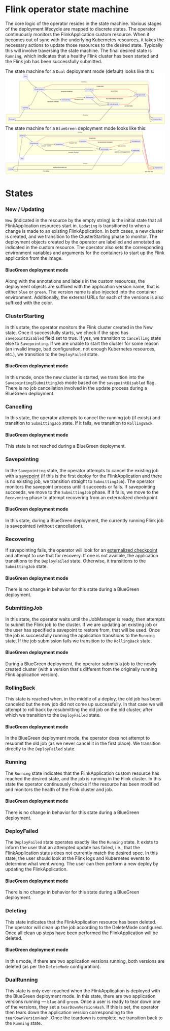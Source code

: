 # Flink operator state machine

The core logic of the operator resides in the state machine. Various stages of the deployment lifecycle are mapped to
discrete states. The operator continuously monitors the FlinkApplication custom resource. When it becomes out of sync 
with the underlying Kubernetes resources, it takes the necessary actions to update those resources to the desired state. 
Typically this will involve traversing the state machine. The final desired state is `Running`, which indicates that a 
healthy Flink cluster has been started and the Flink job has been successfully submitted.

The state machine for a `Dual` deployment mode  (default) looks like this:
![Flink operator state machine for Dual deployment mode](dual_state_machine.png)
The state machine for a `BlueGreen` deployment mode looks like this: 
![Flink operator state machine for BlueGreen deployment mode](blue_green_state_machine.png)
# States

### New / Updating
`New` (indicated in the resource by the empty string) is the initial state that all FlinkApplication resources start in. 
`Updating` is transitioned to when a change is made to an existing FlinkApplication. In both cases, a new cluster is
created, and we transition to the ClusterStarting phase to monitor. The deployment objects created by the operator are 
labelled and annotated as indicated in the custom resource. The operator also sets the corresponding environment 
variables and arguments for the containers to start up the Flink application from the image. 
#### BlueGreen deployment mode
Along with the annotations and labels in the custom resources, the deployment objects are suffixed with the application
version name, that is either `blue` or `green`. The version name is also injected into the container environment.
Additionally, the external URLs for each of the versions is also suffixed with the color.
### ClusterStarting
In this state, the operator monitors the Flink cluster created in the New state. Once it successfully starts, we check
if the spec has `savepointDisabled` field set to true. If yes, we transition to `Cancelling` state else to `Savepointing`. 
If we are unable to start the cluster for some reason (an invalid 
image, bad configuration, not enough Kubernetes resources, etc.), we transition to the `DeployFailed` state.
#### BlueGreen deployment mode
In this mode, once the new cluster is started, we transition into the `Savepointing`/`SubmittingJob` mode based on the `savepointDisabled`
flag. There is no job cancellation involved in the update process during a BlueGreen deployment.
### Cancelling
In this state, the operator attempts to cancel the running job (if exists) and transition to `SubmittingJob` state. 
If it fails, we transition to `RollingBack`.
#### BlueGreen deployment mode
This state is not reached during a BlueGreen deployment.
### Savepointing
In the `Savepointing` state, the operator attempts to cancel the existing job with a 
[savepoint](https://ci.apache.org/projects/flink/flink-docs-release-1.8/ops/state/savepoints.html) (if this is the first
deploy for the FlinkApplication and there is no existing job, we transition straight to `SubmittingJob`). The operator
monitors the savepoint process until it succeeds or fails. If savepointing succeeds, we move to the `SubmittingJob` 
phase. If it fails, we move to the `Recovering` phase to attempt recovering from an externalized checkpoint.
#### BlueGreen deployment mode
In this state, during a BlueGreen deployment, the currently running Flink job is savepointed (without cancellation).
### Recovering
If savepointing fails, the operator will look for an
[externalized checkpoint](https://ci.apache.org/projects/flink/flink-docs-release-1.8/ops/state/checkpoints.html#resuming-from-a-retained-checkpoint)
and attempt to use that for recovery.  If one is not availble, the application transitions to the `DeployFailed` state. 
Otherwise, it transitions to the `SubmittingJob` state.
#### BlueGreen deployment mode
There is no change in behavior for this state during a BlueGreen deployment.
### SubmittingJob
In this state, the operator waits until the JobManager is ready, then attempts to submit the Flink job to the cluster. 
If we are updating an existing job or the user has specified a savepoint to restore from, that will be used. Once the 
job is successfully running the application transitions to the `Running` state. If the job submission fails we 
transition to the `RollingBack` state.
#### BlueGreen deployment mode
During a BlueGreen deployment, the operator submits a job to the newly created cluster (with a version that's different from the
originally running Flink application version).
### RollingBack
This state is reached when, in the middle of a deploy, the old job has been canceled but the new job did not come up
successfully. In that case we will attempt to roll back by resubmitting the old job on the old cluster, after which
we transition to the `DeployFailed` state.
#### BlueGreen deployment mode
In the BlueGreen deployment mode, the operator does not attempt to resubmit the old job (as we never cancel it in the first place).
We transition directly to the `DeployFailed` state.
### Running
The `Running` state indicates that the FlinkApplication custom resource has reached the desired state, and the job is 
running in the Flink cluster. In this state the operator continuously checks if the resource has been modified and
monitors the health of the Flink cluster and job. 
#### BlueGreen deployment mode
There is no change in behavior for this state during a BlueGreen deployment.
### DeployFailed
The `DeployFailed` state operates exactly like the `Running` state. It exists to inform the user that an attempted
update has failed, i.e., that the FlinkApplication status does not currently match the desired spec. In this state,
the user should look at the Flink logs and Kubernetes events to determine what went wrong. The user can then perform
a new deploy by updating the FlinkApplication.
#### BlueGreen deployment mode
There is no change in behavior for this state during a BlueGreen deployment.
### Deleting
This state indicates that the FlinkApplication resource has been deleted. The operator will clean up the job according
to the DeleteMode configured. Once all clean up steps have been performed the FlinkApplication will be deleted.
#### BlueGreen deployment mode
In this mode, if there are two application versions running, both versions are deleted (as per the `DeleteMode` configuration).
### DualRunning
This state is only ever reached when the FlinkApplication is deployed with the BlueGreen deployment mode. In this state,
there are two application versions running — `blue` and  `green`. Once a user is ready to tear down one of the versions, they
set a `tearDownVersionHash`. If this is set, the operator then tears down the application version corresponding to
the `tearDownVersionHash`. Once the teardown is complete, we transition back to the `Running` state.
